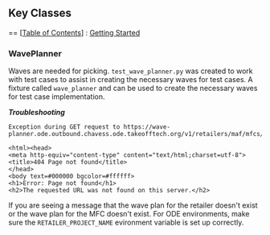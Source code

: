 ## Key Classes
==
[[Table of Contents](../../README.md#table-of-contents)] : [Getting Started](../../getting-started/00-getting-started.md)

### WavePlanner
Waves are needed for picking. `test_wave_planner.py` was created to work with test 
cases to assist in creating the necessary waves for test cases. A
fixture called `wave_planner` and can be used to create the necessary waves for
test case implementation. 

***Troubleshooting***

```
Exception during GET request to https://wave-planner.ode.outbound.chavess.ode.takeofftech.org/v1/retailers/maf/mfcs/D02/wavePlan

<html><head>
<meta http-equiv="content-type" content="text/html;charset=utf-8">
<title>404 Page not found</title>
</head>
<body text=#000000 bgcolor=#ffffff>
<h1>Error: Page not found</h1>
<h2>The requested URL was not found on this server.</h2>
```

If you are seeing a message that the wave plan for the retailer doesn't exist or the wave plan for the MFC doesn't exist.
For ODE environments, make sure the <code>RETAILER_PROJECT_NAME</code> evironment variable is set up correctly.